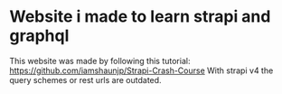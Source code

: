# Website i made to learn strapi and graphql

This website was made by following this tutorial: https://github.com/iamshaunjp/Strapi-Crash-Course
With strapi v4 the query schemes or rest urls are outdated.

